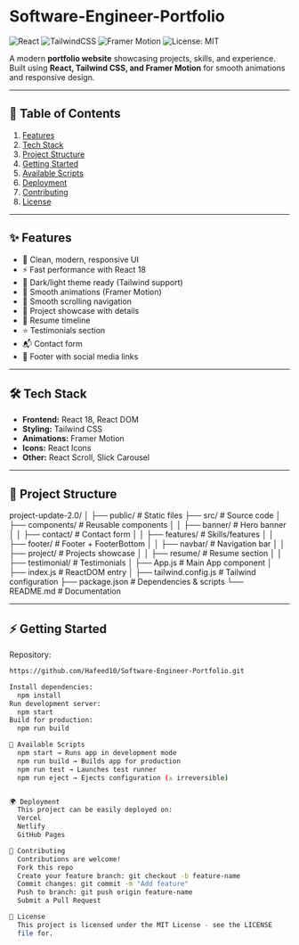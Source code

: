 #  Software-Engineer-Portfolio

![React](https://img.shields.io/badge/React-18-blue?logo=react)
![TailwindCSS](https://img.shields.io/badge/TailwindCSS-3.x-38B2AC?logo=tailwind-css)
![Framer Motion](https://img.shields.io/badge/FramerMotion-Animation-ff69b4?logo=framer)
![License: MIT](https://img.shields.io/badge/License-MIT-green.svg)

A modern **portfolio website** showcasing projects, skills, and experience.  
Built using **React, Tailwind CSS, and Framer Motion** for smooth animations and responsive design.

---

## 📑 Table of Contents
1. [Features](#-features)
2. [Tech Stack](#-tech-stack)
3. [Project Structure](#-project-structure)
4. [Getting Started](#-getting-started)
5. [Available Scripts](#-available-scripts)
6. [Deployment](#-deployment)
7. [Contributing](#-contributing)
8. [License](#-license)

---

## ✨ Features
- 🎨 Clean, modern, responsive UI
- ⚡ Fast performance with React 18
- 🌙 Dark/light theme ready (Tailwind support)
- 🎥 Smooth animations (Framer Motion)
- 🔗 Smooth scrolling navigation
- 📂 Project showcase with details
- 📜 Resume timeline
- ⭐ Testimonials section
- 📬 Contact form
- 📌 Footer with social media links

---

## 🛠 Tech Stack
- **Frontend:** React 18, React DOM
- **Styling:** Tailwind CSS
- **Animations:** Framer Motion
- **Icons:** React Icons
- **Other:** React Scroll, Slick Carousel

---

## 📂 Project Structure
project-update-2.0/
│
├── public/ # Static files
├── src/ # Source code
│ ├── components/ # Reusable components
│ │ ├── banner/ # Hero banner
│ │ ├── contact/ # Contact form
│ │ ├── features/ # Skills/features
│ │ ├── footer/ # Footer + FooterBottom
│ │ ├── navbar/ # Navigation bar
│ │ ├── project/ # Projects showcase
│ │ ├── resume/ # Resume section
│ │ ├── testimonial/ # Testimonials
│ ├── App.js # Main App component
│ ├── index.js # ReactDOM entry
│
├── tailwind.config.js # Tailwind configuration
├── package.json # Dependencies & scripts
└── README.md # Documentation


---


## ⚡ Getting Started

Repository:
```bash
https://github.com/Hafeed10/Software-Engineer-Portfolio.git

Install dependencies:
  npm install
Run development server:
  npm start
Build for production:
  npm run build

📜 Available Scripts
  npm start → Runs app in development mode
  npm run build → Builds app for production
  npm run test → Launches test runner
  npm run eject → Ejects configuration (⚠ irreversible)


🌍 Deployment
  This project can be easily deployed on:
  Vercel
  Netlify
  GitHub Pages

🤝 Contributing
  Contributions are welcome!
  Fork this repo
  Create your feature branch: git checkout -b feature-name
  Commit changes: git commit -m "Add feature"
  Push to branch: git push origin feature-name
  Submit a Pull Request

📜 License
  This project is licensed under the MIT License - see the LICENSE
  file for.
